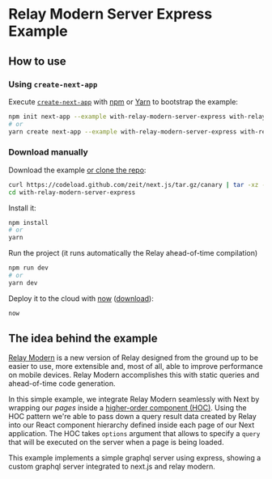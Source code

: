 # Relay Modern Server Express Example

## How to use

### Using `create-next-app`

Execute [`create-next-app`](https://github.com/zeit/next.js/tree/canary/packages/create-next-app) with [npm](https://docs.npmjs.com/cli/init) or [Yarn](https://yarnpkg.com/lang/en/docs/cli/create/) to bootstrap the example:

```bash
npm init next-app --example with-relay-modern-server-express with-relay-modern-server-express-app
# or
yarn create next-app --example with-relay-modern-server-express with-relay-modern-server-express-app
```

### Download manually

Download the example [or clone the repo](https://github.com/zeit/next.js):

```bash
curl https://codeload.github.com/zeit/next.js/tar.gz/canary | tar -xz --strip=2 next.js-canary/examples/with-relay-modern-server-express
cd with-relay-modern-server-express
```

Install it:

```bash
npm install
# or
yarn
```

Run the project (it runs automatically the Relay ahead-of-time compilation)

```bash
npm run dev
# or
yarn dev
```

Deploy it to the cloud with [now](https://zeit.co/now) ([download](https://zeit.co/download)):

```bash
now
```

## The idea behind the example

[Relay Modern](https://relay.dev/) is a new version of Relay designed from the ground up to be easier to use, more extensible and, most of all, able to improve performance on mobile devices. Relay Modern accomplishes this with static queries and ahead-of-time code generation.

In this simple example, we integrate Relay Modern seamlessly with Next by wrapping our _pages_ inside a [higher-order component (HOC)](https://facebook.github.io/react/docs/higher-order-components.html). Using the HOC pattern we're able to pass down a query result data created by Relay into our React component hierarchy defined inside each page of our Next application. The HOC takes `options` argument that allows to specify a `query` that will be executed on the server when a page is being loaded.

This example implements a simple graphql server using express, showing a custom graphql server integrated to next.js and relay modern.
